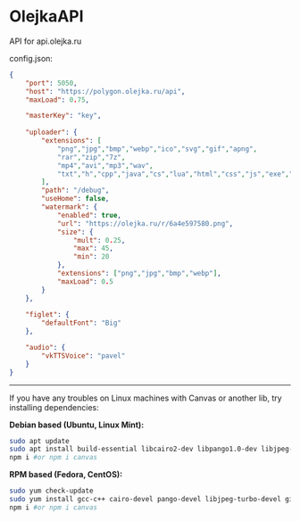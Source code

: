 # OlejkaAPI
 API for api.olejka.ru

config.json:
```json
{
	"port": 5050,
	"host": "https://polygon.olejka.ru/api",
	"maxLoad": 0.75,

	"masterKey": "key",
	
	"uploader": {
		"extensions": [
			"png","jpg","bmp","webp","ico","svg","gif","apng",
			"rar","zip","7z",
			"mp4","avi","mp3","wav",
			"txt","h","cpp","java","cs","lua","html","css","js","exe","dll"
		],
		"path": "/debug",
		"useHome": false,
		"watermark": {
			"enabled": true,
			"url": "https://olejka.ru/r/6a4e597580.png",
			"size": {
				"mult": 0.25,
				"max": 45,
				"min": 20
			},
			"extensions": ["png","jpg","bmp","webp"],
			"maxLoad": 0.5
		}
	},
	
	"figlet": {
		"defaultFont": "Big"
	},

	"audio": {
		"vkTTSVoice": "pavel"
	}
}
```

---
If you have any troubles on Linux machines with Canvas or another lib, try installing dependencies:

**Debian based (Ubuntu, Linux Mint):**
```sh
sudo apt update 
sudo apt install build-essential libcairo2-dev libpango1.0-dev libjpeg-dev libgif-dev librsvg2-dev -y
npm i #or npm i canvas
```
**RPM based (Fedora, CentOS):**
```sh
sudo yum check-update
sudo yum install gcc-c++ cairo-devel pango-devel libjpeg-turbo-devel giflib-devel -y
npm i #or npm i canvas
```